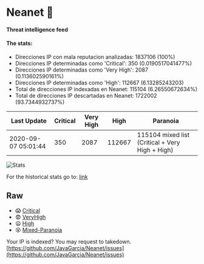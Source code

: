 # Neanet :hocho:
#### Threat intelligence feed
#### The stats:

- Direcciones IP con mala reputacion analizadas: 1837106 (100%)
- Direcciones IP determinadas como 'Critical':  350 (0.0190517041477%)
- Direcciones IP determinadas como 'Very High':  2087 (0.113602590161%)
- Direcciones IP determinadas como 'High':  112667 (6.13285243203)
- Total de direcciones IP indexadas en Neanet:  115104 (6.26550672634%)
- Total de direcciones IP descartadas en Neanet:  1722002 (93.7344932737%)

| Last Update | Critical | Very High | High | Paranoia |
| --- | --- | --- | --- | --- |
| 2020-09-07 05:01:44 | 350 | 2087 | 112667 | 115104 mixed list (Critical + Very High + High)|

![Stats](https://docs.google.com/spreadsheets/d/e/2PACX-1vSnaNMIXVabIpDJjufMlzH7poXnshF3mgd8Is1g9ytUEzVsP5my4Trn8f-xkoLLQ38xpL3HtmUexLo6/pubchart?oid=501124687&format=image)

For the historical stats go to: [link](/stats.csv)
## Raw
- :scream: [Critical](https://raw.githubusercontent.com/JavaGarcia/Neanet/master/blacklists/neanet_critical.txt)
- :fearful: [VeryHigh](https://raw.githubusercontent.com/JavaGarcia/Neanet/master/blacklists/neanet_veryHigh.txtt)
- :frowning: [High](https://raw.githubusercontent.com/JavaGarcia/Neanet/master/blacklists/neanet_high.txt)
- :dizzy_face: [Mixed-Paranoia](https://raw.githubusercontent.com/JavaGarcia/Neanet/master/blacklists/neanet_all.txt)


Your IP is indexed? You may request to takedown. [https://github.com/JavaGarcia/Neanet/issues](https://github.com/JavaGarcia/Neanet/issues)






























































































































































































































































































































































































































































































































































































































